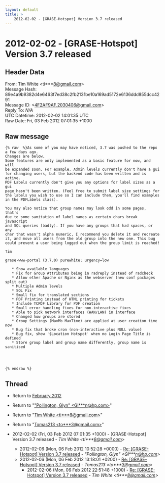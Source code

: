 ```yaml
---
layout: default
title: >
    2012-02-02 - [GRASE-Hotspot] Version 3.7 released
---
```


# 2012-02-02 - [GRASE-Hotspot] Version 3.7 released

## Header Data

From: Tim White \<ti***8@gmail.com\><br>
Message Hash: 89e4a9b9382d4e6463f7ed38c2fb2131be10a169ad5172e6136ddd855dcc4291<br>
Message ID: \<4F2AF9AF.2030406@gmail.com\><br>
Reply To: _N/A_<br>
UTC Datetime: 2012-02-02 14:01:35 UTC<br>
Raw Date: Fri, 03 Feb 2012 07:01:35 +1000<br>

## Raw message

```
{% raw  %}As some of you may have noticed, 3.7 was pushed to the repo a few days ago.
Changes are below.
Some features are only implemented as a basic feature for now, and will 
be expanded soon. For example, Admin levels currently don't have a gui 
for changing users, but the backend code has been written and is active. 
PDF Labels currently don't give you any options for label sizes as a gui 
page hasn't been written. (Feel free to submit label size settings for 
the labels you wish to use so I can include them, you'll find examples 
in the PDFLabels class).

You may also notice that group names may look odd in some pages, that's 
due to some sanitation of label names as certain chars break javascript 
and SQL queries (badly). If you have any groups that had spaces, or any 
char that wasn't alpha numeric, I recommend you delete it and recreate 
it, and move all users from the old group into the new one. This bug 
could prevent a user being logged out when the group limit is reached!

Tim

grase-www-portal (3.7.0) purewhite; urgency=low

   * Show available languages
   * Fix for Group Attributes being in radreply instead of radcheck
   * Allow ether Apache or Nginx as the webserver (new conf packages 
split out)
   * Multiple Admin levels
   * SQL Fix
   * Small fix for translated sections
   * PDF Printing instead of HTML printing for tickets
   * Include TCPDF Library for PDF creation
   * Small error handling fixes for non-interactive fixes
   * Able to pick network interfaces (WAN/LAN) in interface
   * Changed how groups are stored
   * Group Settings (MaxMb MaxTime) are applied at user creation time now
   * Bug fix that broke cron (non-interactive plus NULL value)
   * Bug fix, show '$Location Hotspot' when no Login Page Title is defined
   * Store group label and group name differently, group name is sanitised




{% endraw %}
```

## Thread

+ Return to [February 2012](/archive/2012/02)

+ Return to "["Pollington, Glyn" <Gl***n<span>@</span>hp.com>](/authors/gl___n_at_hp_com)"
+ Return to "[Tim White <ti***8<span>@</span>gmail.com>](/authors/ti___8_at_gmail_com)"
+ Return to "[Tomas213 <to***3<span>@</span>gmail.com>](/authors/to___3_at_gmail_com)"

+ 2012-02-02 (Fri, 03 Feb 2012 07:01:35 +1000) - [GRASE-Hotspot] Version 3.7 released - _Tim White \<ti***8@gmail.com\>_
  + 2012-02-06 (Mon, 06 Feb 2012 10:52:28 +0000) - [Re: [GRASE-Hotspot] Version 3.7 released](/archive/2012/02/35ca9de0d48e757b57e1cb404616ae6295522566bf0b27e18ce4b8c96f64b915) - _"Pollington, Glyn" \<Gl***n@hp.com\>_
  + 2012-02-06 (Mon, 06 Feb 2012 13:18:01 +0200) - [Re: [GRASE-Hotspot] Version 3.7 released](/archive/2012/02/2e0a78c1f4f82662a028d2a3e944e5fab534b54e29be0cf147cf80e9c4e737fc) - _Tomas213 \<to***3@gmail.com\>_
    + 2012-02-06 (Mon, 06 Feb 2012 22:51:48 +1000) - [Re: [GRASE-Hotspot] Version 3.7 released](/archive/2012/02/fcb34f820320a0ce4b013b5b3a2599c3b1802d4a2ddd5d121c39a4496e8643ae) - _Tim White \<ti***8@gmail.com\>_

